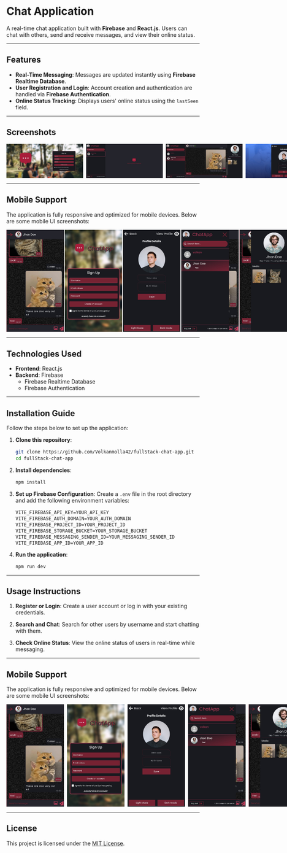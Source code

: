 # Chat Application

A real-time chat application built with **Firebase** and **React.js**. Users can chat with others, send and receive messages, and view their online status.

---

## Features

- **Real-Time Messaging**: Messages are updated instantly using **Firebase Realtime Database**.
- **User Registration and Login**: Account creation and authentication are handled via **Firebase Authentication**.
- **Online Status Tracking**: Displays users' online status using the `lastSeen` field.

---

## Screenshots

<div style="display: flex; gap: 8px;">
  <img src="public/ss1.jpeg" alt="Screenshot 1" width="200">
  <img src="public/ss4.jpeg" alt="Screenshot 1" width="200">
  <img src="public/ss2.jpeg" alt="Screenshot 1" width="200">
  <img src="public/ss3.jpeg" alt="Screenshot 1" width="200">
</div>

---

## Mobile Support

The application is fully responsive and optimized for mobile devices. Below are some mobile UI screenshots:

<div style="display: flex; gap: 2px;">
  <img src="public/phone-ss5.jpeg" alt="Screenshot 1" width="150">
  <img src="public/phone-ss4.jpeg" alt="Screenshot 2" width="150">
  <img src="public/phone-ss2.jpeg" alt="Screenshot 3" width="150">
  <img src="public/phone-ss3.jpeg" alt="Screenshot 4" width="150">
  <img src="public/phone-ss1.jpeg" alt="Screenshot 5" width="150">
</div>

---

## Technologies Used

- **Frontend**: React.js
- **Backend**: Firebase
  - Firebase Realtime Database
  - Firebase Authentication

---

## Installation Guide

Follow the steps below to set up the application:

1. **Clone this repository**:

   ```bash
   git clone https://github.com/Volkanmolla42/fullStack-chat-app.git
   cd fullStack-chat-app
   ```

2. **Install dependencies**:

   ```bash
   npm install
   ```

3. **Set up Firebase Configuration**:
   Create a `.env` file in the root directory and add the following environment variables:

   ```env
   VITE_FIREBASE_API_KEY=YOUR_API_KEY
   VITE_FIREBASE_AUTH_DOMAIN=YOUR_AUTH_DOMAIN
   VITE_FIREBASE_PROJECT_ID=YOUR_PROJECT_ID
   VITE_FIREBASE_STORAGE_BUCKET=YOUR_STORAGE_BUCKET
   VITE_FIREBASE_MESSAGING_SENDER_ID=YOUR_MESSAGING_SENDER_ID
   VITE_FIREBASE_APP_ID=YOUR_APP_ID
   ```

4. **Run the application**:
   ```bash
   npm run dev
   ```

---

## Usage Instructions

1. **Register or Login**:
   Create a user account or log in with your existing credentials.

2. **Search and Chat**:
   Search for other users by username and start chatting with them.

3. **Check Online Status**:
   View the online status of users in real-time while messaging.

---

## Mobile Support

The application is fully responsive and optimized for mobile devices. Below are some mobile UI screenshots:

<div style="display: flex; gap: 8px;">
  <img src="public/phone-ss5.jpeg" alt="Screenshot 1" width="150">
  <img src="public/phone-ss4.jpeg" alt="Screenshot 2" width="150">
  <img src="public/phone-ss2.jpeg" alt="Screenshot 3" width="150">
  <img src="public/phone-ss3.jpeg" alt="Screenshot 4" width="150">
  <img src="public/phone-ss1.jpeg" alt="Screenshot 5" width="150">
</div>

---

## License

This project is licensed under the [MIT License](LICENSE).
